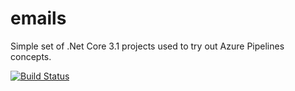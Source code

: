 # emails
Simple set of .Net Core 3.1 projects used to try out Azure Pipelines concepts.

[![Build Status](https://dev.azure.com/sergentiy/emails-project-test/_apis/build/status/SergiyKozachok.Emails?branchName=master)](https://dev.azure.com/sergentiy/emails-project-test/_build/latest?definitionId=1&branchName=master)